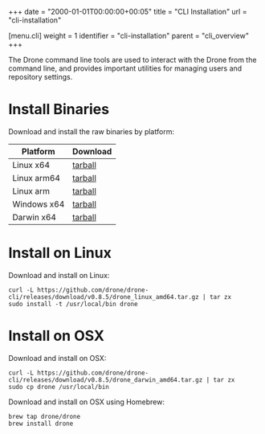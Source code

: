 +++
date = "2000-01-01T00:00:00+00:05"
title = "CLI Installation"
url = "cli-installation"

[menu.cli]
  weight = 1
  identifier = "cli-installation"
  parent = "cli_overview"
+++

The Drone command line tools are used to interact with the Drone from the command line, and provides important utilities for managing users and repository settings.

# Install Binaries

Download and install the raw binaries by platform:

Platform    | Download
------------|---------
Linux x64   | [tarball](https://github.com/drone/drone-cli/releases/download/v0.8.5/drone_linux_amd64.tar.gz)
Linux arm64 | [tarball](https://github.com/drone/drone-cli/releases/download/v0.8.5/drone_linux_arm64.tar.gz)
Linux arm   | [tarball](https://github.com/drone/drone-cli/releases/download/v0.8.5/drone_linux_arm.tar.gz)
Windows x64 | [tarball](https://github.com/drone/drone-cli/releases/download/v0.8.5/drone_windows_amd64.tar.gz)
Darwin x64  | [tarball](https://github.com/drone/drone-cli/releases/download/v0.8.5/drone_darwin_amd64.tar.gz)

# Install on Linux

Download and install on Linux:

```nohighlight
curl -L https://github.com/drone/drone-cli/releases/download/v0.8.5/drone_linux_amd64.tar.gz | tar zx
sudo install -t /usr/local/bin drone
```

# Install on OSX

Download and install on OSX:

```nohighlight
curl -L https://github.com/drone/drone-cli/releases/download/v0.8.5/drone_darwin_amd64.tar.gz | tar zx
sudo cp drone /usr/local/bin
```

Download and install on OSX using Homebrew:

```nohighlight
brew tap drone/drone
brew install drone
```
